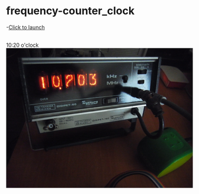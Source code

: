 # frequency-counter_clock
-[Click to launch](fclock.ipynb)

\
10:20 o'clock
\
![frequency-counter_clock](https://github.com/kadokuratsuyoshi/ipynb/blob/main/frequency-counter_clock/fclock.JPG)
